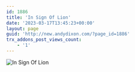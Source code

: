 ```yaml
---
id: 1886
title: 'In Sign Of Lion'
date: '2023-03-17T13:45:23+00:00'
layout: page
guid: 'http://new.andydixon.com/?page_id=1886'
trx_addons_post_views_count:
    - '1'
---
```


![In Sign Of Lion](https://i0.wp.com/assets.g8x2.ldn.idrivee2-23.com/posters/In%20Sign%20Of%20Lion%2001.jpg?w=1200&ssl=1 "In Sign Of Lion")